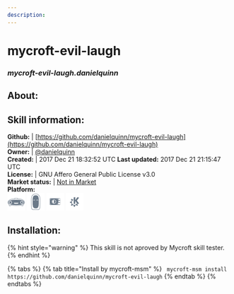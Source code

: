 ```yaml
---
description: 
---
```


# mycroft-evil-laugh  
### _mycroft-evil-laugh.danielquinn_  
## About:  


## Skill information:  
**Github:** | [https://github.com/danielquinn/mycroft-evil-laugh](https://github.com/danielquinn/mycroft-evil-laugh)  
**Owner:** | [@danielquinn](https://github.com/danielquinn)  
**Created:** | 2017 Dec 21 18:32:52 UTC  **Last updated:** 2017 Dec 21 21:15:47 UTC  
**License:** | GNU Affero General Public License v3.0  
**Market status:** | [Not in Market](https://market.mycroft.ai/skill/)  
**Platform:**  
 ![Mark I](../.gitbook/assets/mark-1-icon.png)  ![Mark II](../.gitbook/assets/mark-2-icon.png)  ![Picroft](../.gitbook/assets/picroft-icon.png)  ![plasmoid](../.gitbook/assets/kde.png)   
## Installation:  
{% hint style="warning" %}
This skill is not aproved by Mycroft skill tester.
{% endhint %}
    
{% tabs %}
{% tab title="Install by mycroft-msm" %}
``` mycroft-msm install https://github.com/danielquinn/mycroft-evil-laugh```
{% endtab %}
  {% endtabs %}
  